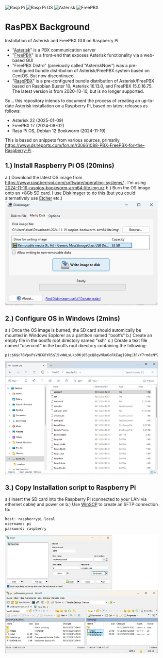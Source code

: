 ![Rasp Pi](https://img.shields.io/badge/Rasp&nbsp;Pi-5-brgreen)
![Rasp Pi OS](https://img.shields.io/badge/Debian-12&nbsp;(Bookworm)-brgreen)
![Asterisk](https://img.shields.io/badge/Asterisk-22-brgreen)
![FreePBX](https://img.shields.io/badge/FreePBX-17-brgreen)


# RasPBX Background
Installation of Asterisk and FreePBX GUI on Raspberry Pi

 - "[Asterisk](https://www.asterisk.org/)" is a PBX communication server
 - "[FreePBX](https://github.com/FreePBX)" is a front-end that exposes Asterisk functionality via a web-based GUI
 - "FreePBX Distro" (previously called "AsteriskNow") was a pre-configured bundle distribution of Asterisk/FreePBX system based on CentOS. But now discontinued.
 - "[RaspPBX](http://www.raspbx.org/)" is a pre-configured bundle distribution of Asterisk/FreePBX based on Raspbian Buster 10, Asterisk 16.13.0, and FreePBX 15.0.16.75. The latest version is from 2020-10-10, but is no longer supported.

So... this repository intends to document the process of creating an up-to-date Asterisk installation on a Raspberry Pi, based on latest releases as follows:
 - Asterisk 22 (2025-01-09)
 - FreePBX 17 (2024-08-02)
 - Rasp Pi OS, Debian 12 Bookworm (2024-11-19)

This is based on snippets from various sources, primarily https://www.dslreports.com/forum/r30661088-PBX-FreePBX-for-the-Raspberry-Pi .

## 1.) Install Raspberry Pi OS (20mins)
 a.) Download the latest OS image from https://www.raspberrypi.com/software/operating-systems/ . I'm using [2024-11-19-raspios-bookworm-arm64-lite.img.xz](https://downloads.raspberrypi.com/raspios_lite_arm64/images/raspios_lite_arm64-2024-11-19/2024-11-19-raspios-bookworm-arm64-lite.img.xz)
 b.) Burn the OS image onto an >8Gb SD card. I use [DiskImager](https://diskimager.org/) to do this (but you could alternatively use [Etcher](https://etcher.io/) etc.)
<img src="https://github.com/playfultechnology/RasPBX/blob/main/images/diskimager.jpg" alt="Disk Imager" />

## 2.) Configure OS in Windows (2mins)
 a.) Once the OS image is burned, the SD card should automically be mounted in Windows Explorer as a partition named "bootfs"
 b.) Create an empty file in the bootfs root directory named "ssh"
 c.) Create a text file named "userconf" in the bootfs root directory containing the following:
   
```
pi:$6$c70VpvPsVNCG0YR5$l5vWWLsLko9Kj65gcQ8qvMkuOoRkEagI90qi3F/Y7rm8eNYZHW8CY6BOIKwMH7a3YYzZYL90zf304cAHLFaZE0
```

<img src="https://github.com/playfultechnology/RasPBX/blob/main/images/bootfs.jpg" alt="BootFS" />

## 3.) Copy Installation script to Raspberry Pi
 a.) Insert the SD card into the Raspberry Pi (connected to your LAN via ethernet cable) and power on
 b.) Use [WinSCP](https://winscp.net/eng/index.php) to create an SFTP connection to:
 
 ```
host: raspberrypi.local
 username: pi
 password: raspberry
```
<img src="https://github.com/playfultechnology/RasPBX/blob/main/images/winscp.jpg" alt="WinSCP" />


   

